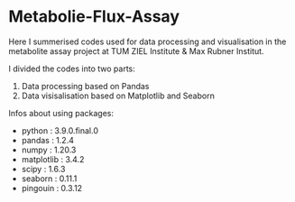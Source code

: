 # Metabolie-Flux-Assay
Here I summerised codes used for data processing and visualisation in the metabolite assay project at TUM ZIEL Institute &amp; Max Rubner Institut.

I divided the codes into two parts:

1) Data processing based on Pandas
2) Data visisalisation based on Matplotlib and Seaborn

Infos about using packages:
- python           : 3.9.0.final.0
- pandas           : 1.2.4
- numpy            : 1.20.3
- matplotlib       : 3.4.2
- scipy            : 1.6.3
- seaborn          : 0.11.1
- pingouin	       : 0.3.12
